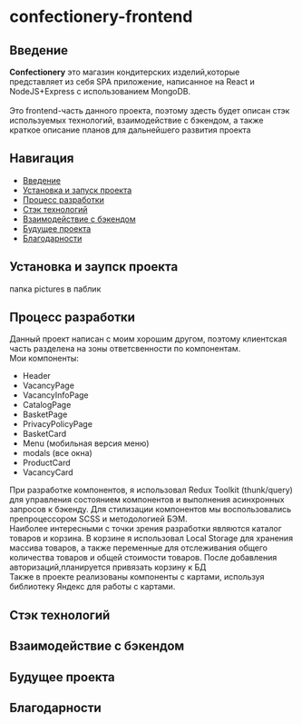 # confectionery-frontend
<a name="introduction"></a>
## Введение

**Confectionery** это магазин кондитерских изделий,которые представляет из себя SPA приложение, написанное на React и NodeJS+Express с использованием MongoDB.<br><br>
Это frontend-часть данного проекта, поэтому здесть будет описан стэк используемых технологий, взаимодействие с бэкендом, а также краткое описание планов для дальнейшего развития проекта

## Навигация
- [Введение](#introduction)
- [Установка и запуск проекта](#runproject)
- [Процесс разработки](#workflow)
- [Стэк технологий](#stack)
- [Взаимодействие с бэкендом](#backend)
- [Будущее проекта](#future)
- [Благодарности](#thanks)

<a name="#runprojects"></a>
## Установка и заупск проекта
папка pictures в паблик
<a name="workflow"></a>
## Процесс разработки
Данный проект написан с моим хорошим другом, поэтому клиентская часть разделена на зоны ответсвенности по компонентам.<br>
Мои компоненты:
- Header
- VacancyPage
- VacancyInfoPage
- CatalogPage
- BasketPage
- PrivacyPolicyPage
- BasketCard
- Menu (мобильная версия меню)
- modals (все окна)
- ProductCard
- VacancyCard

При разработке компонентов, я использовал Redux Toolkit (thunk/query) для управления состоянием компонентов и выполнения асинхронных запросов к бэкенду. Для стилизации компонентов мы воспользовались препроцессором SCSS и методологией БЭМ.
<br>
Наиболее интересными с точки зрения разработки являются каталог товаров и корзина. В корзине я использовал Local Storage для хранения массива товаров, а также переменные для отслеживания общего количества товаров и общей стоимости товаров. После добавления авторизаций,планируется привязать корзину к БД
<br>
Также в проекте реализованы компоненты с картами, используя библиотеку Яндекс для работы с картами. 
<a name="stack"></a>
## Стэк технологий

<a name="backend"></a>
## Взаимодействие с бэкендом

<a name="future"></a>
## Будущее проекта

<a name="thanks"></a>
## Благодарности

  
